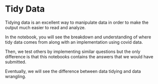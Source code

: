 # Tidy Data

Tidying data is an excellent way to manipulate data in order to make the output much easier to read and analyze.

In the notebook, you will see the breakdown and understanding of where tidy data comes from along with an implementation using covid data.

Then, we test others by implementing similar questions but the only difference is that this notebooks contains the answers that we would have submitted.

Eventually, we will see the difference between data tidying and data wrangling.